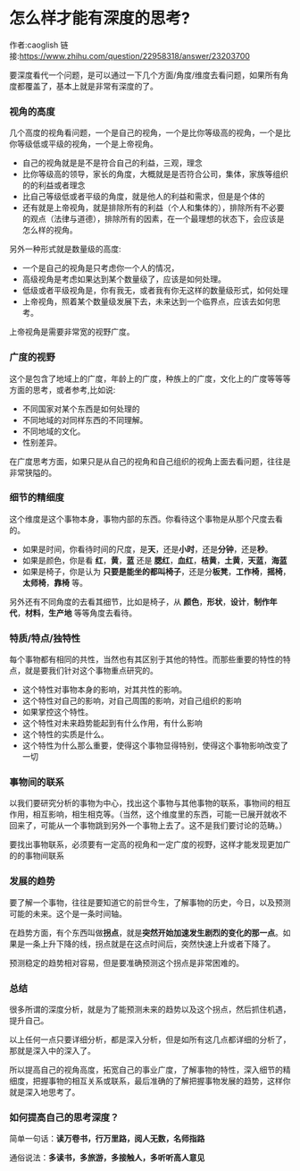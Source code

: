 # 怎么样才能有深度的思考?

作者:caoglish
链接:https://www.zhihu.com/question/22958318/answer/23203700

要深度看代一个问题，是可以通过一下几个方面/角度/维度去看问题，如果所有角度都覆盖了，基本上就是非常有深度的了。

### 视角的高度
几个高度的视角看问题，一个是自己的视角，一个是比你等级高的视角，一个是比你等级低或平级的视角，一个是上帝视角。

- 自己的视角就是是不是符合自己的利益，三观，理念
- 比你等级高的领导，家长的角度，大概就是是否符合公司，集体，家族等组织的的利益或者理念
- 比自己等级低或者平级的角度，就是他人的利益和需求，但是是个体的
- 还有就是上帝视角，就是排除所有的利益（个人和集体的），排除所有不必要的观点（法律与道德），排除所有的因素，在一个最理想的状态下，会应该是怎么样的视角。

另外一种形式就是数量级的高度:
- 一个是自己的视角是只考虑你一个人的情况，
- 高级视角是考虑如果达到某个数量级了，应该是如何处理。
- 低级或者平级视角是，你有我无，或者我有你无这样的数量级形式，如何处理
- 上帝视角，照着某个数量级发展下去，未来达到一个临界点，应该去如何思考。

上帝视角是需要非常宽的视野广度。

### 广度的视野
这个是包含了地域上的广度，年龄上的广度，种族上的广度，文化上的广度等等等方面的思考，或者参考,比如说:
- 不同国家对某个东西是如何处理的
- 不同地域的对同样东西的不同理解。
- 不同地域的文化。
- 性别差异。

在广度思考方面，如果只是从自己的视角和自己组织的视角上面去看问题，往往是非常狭隘的。

### 细节的精细度
这个维度是这个事物本身，事物内部的东西。你看待这个事物是从那个尺度去看的。

- 如果是时间，你看待时间的尺度，是**天**，还是**小时**，还是**分钟**，还是**秒**。
- 如果是颜色，你是看 **红**，**黄**，**蓝** 还是 **腮红**，**血红**，**桔黄**，**土黄**，**天蓝**，**海蓝**
- 如果是椅子，你是认为 **只要是能坐的都叫椅子**，还是分**板凳**，**工作椅**，**摇椅**，**太师椅**，**靠椅** 等。

另外还有不同角度的去看其细节，比如是椅子，从 **颜色**，**形状**，**设计**，**制作年代**，**材料**，**生产地** 等等角度去看待。

### 特质/特点/独特性
每个事物都有相同的共性，当然也有其区别于其他的特性。而那些重要的特性的特点，就是要我们针对这个事物重点研究的。

- 这个特性对事物本身的影响，对其共性的影响。
- 这个特性对自己的影响，对自己周围的影响，对自己组织的影响
- 如果掌控这个特性。
- 这个特性对未来趋势能起到有什么作用，有什么影响
- 这个特性的实质是什么。
- 这个特性为什么那么重要，使得这个事物显得特别，使得这个事物影响改变了一切

### 事物间的联系
以我们要研究分析的事物为中心，找出这个事物与其他事物的联系，事物间的相互作用，相互影响，相生相克等。（当然，这个维度里的东西，可能一已展开就收不回来了，可能从一个事物跳到另外一个事物上去了。这不是我们要讨论的范畴。）

要找出事物联系，必须要有一定高的视角和一定广度的视野，这样才能发现更加广的的事物间联系

### 发展的趋势
要了解一个事物，往往是要知道它的前世今生，了解事物的历史，今日，以及预测可能的未来。这个是一条时间轴。

在趋势方面，有个东西叫做**拐点**，就是**突然开始加速发生剧烈的变化的那一点**。如果是一条上升下降的线，拐点就是在这点时间后，突然快速上升或者下降了。

预测稳定的趋势相对容易，但是要准确预测这个拐点是非常困难的。

### 总结
很多所谓的深度分析，就是为了能预测未来的趋势以及这个拐点，然后抓住机遇，提升自己。

以上任何一点只要详细分析，都是深入分析，但是如所有这几点都详细的分析了，那就是深入中的深入了。

所以提高自己的视角高度，拓宽自己的事业广度，了解事物的特性，深入细节的精细度，把握事物的相互关系或联系，最后准确的了解把握事物发展的趋势，这样你就是深入地思考了。

### 如何提高自己的思考深度？
简单一句话：**读万卷书，行万里路，阅人无数，名师指路**

通俗说法：**多读书，多旅游，多接触人，多听听高人意见**
